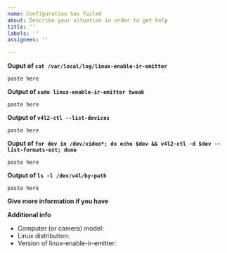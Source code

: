 ```yaml
---
name: Configuration has failed
about: Describe your situation in order to get help
title: ''
labels: ''
assignees: ''

---
```


<!-- Please look at the docs before open an issue -->
<!-- https://github.com/EmixamPP/linux-enable-ir-emitter/blob/master/docs/README.md -->

**Ouput of `cat /var/local/log/linux-enable-ir-emitter`**
```
paste here
```

**Output of `sudo linux-enable-ir-emitter tweak`**
```
paste here
```

**Output of `v4l2-ctl --list-devices`**
```
paste here
```

**Ouput of `for dev in /dev/video*; do echo $dev && v4l2-ctl -d $dev --list-formats-ext; done`**
```
paste here
```

**Output of `ls -l /dev/v4l/by-path`**
```
paste here
```

**Give more information if you have**
<!-- describe here if you have -->

**Additional info**
 - Computer (or camera) model: 
 - Linux distribution:
 - Version of linux-enable-ir-emitter: <!--- linux-enable-ir-emitter -V -->
